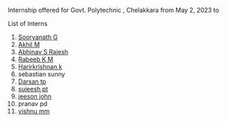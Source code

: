 Internship offered for Govt. Polytechnic , Chelakkara from May 2, 2023 to 



List of Interns
1. [Sooryanath G](https://github.com/sooryanath1/Internship1/blob/main/index1.md)
2. [Akhil M](https://github.com/AkhilM11/Internship1/blob/main/index1.md)
3. [Abhinav S Rajesh](https://github.com/abhinavsrajesh/internship/blob/main/Day1.md)
4. [Rabeeb K M](https://github.com/abhinavsrajesh/internship/blob/main/Day1.md)
5. [Harirkrishnan k](https://github.com/Harikrishnankanjingattu/internship/blob/main/index.md)
6. sebastian sunny
7. [Darsan tp](https://github.com/DarsanTP/INTERNSHIPREPORT/blob/main/index.md)
8. [sujeesh pt](https://github.com/sujeeshpt/internalship/blob/main/day1.md)
9. [jeeson john](https://github.com/jeesonjohn/internship/blob/main/index.md)
10. pranav pd
11. [vishnu mm](https://github.com/vishnummVmm/Internship/blob/main/Index.md)



